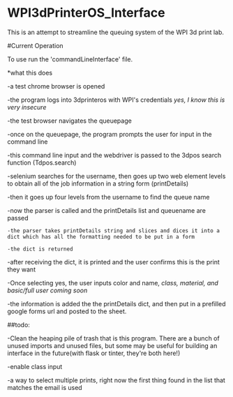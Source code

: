 # WPI3dPrinterOS_Interface

This is an attempt to streamline the queuing system of the WPI 3d print lab. 

#Current Operation

To use run the 'commandLineInterface' file. 

*what this does

-a test chrome browser is opened 

-the program logs into 3dprinteros with WPI's credentials *yes, I know this is very insecure*

-the test browser navigates the queuepage

-once on the queuepage, the program prompts the user for input in the command line

-this command line input and the webdriver is passed to the 3dpos search function (Tdpos.search)

  -selenium searches for the username, then goes up two web element levels to obtain all of the job information in a string form (printDetails)
  
  -then it goes up four levels from the username to find the queue name
  
  -now the parser is called and the printDetails list and queuename are passed
  
    -the parser takes printDetails string and slices and dices it into a dict which has all the formatting needed to be put in a form
    
    -the dict is returned
    
-after receiving the dict, it is printed and the user confirms this is the print they want

-Once selecting yes, the user inputs color and name, *class, material, and basic/full user coming soon*

-the information is added the the printDetails dict, and then put in a prefilled google forms url and posted to the sheet.

##todo:

-Clean the heaping pile of trash that is this program. There are a bunch of unused imports and unused files, but some may be useful for building an interface in the future(with flask or tinter, they're both here!)

-enable class input

-a way to select multiple prints, right now the first thing found in the list that matches the email is used
